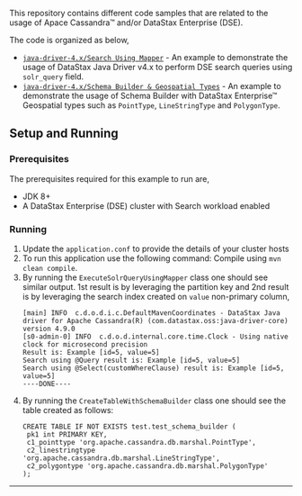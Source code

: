 This repository contains different code samples that are related to the usage of Apace Cassandra&trade; and/or DataStax Enterprise (DSE).

The code is organized as below,
* [`java-driver-4.x/Search Using Mapper`](src/main/java/com/madhavan/demos/mapper/) - An example to demonstrate the usage of DataStax Java Driver v4.x to perform DSE search queries using `solr_query` field.
* [`java-driver-4.x/Schema Builder & Geospatial Types`](src/main/java/com/madhavan/demos/schemabuilder/CreateTableWithSchemaBuilder.java) - An example to demonstrate the usage of Schema Builder with DataStax Enterprise&trade; Geospatial types such as `PointType`, `LineStringType` and `PolygonType`.

## Setup and Running
### Prerequisites
The prerequisites required for this example to run are,
* JDK 8+
* A DataStax Enterprise (DSE) cluster with Search workload enabled
### Running
1. Update the `application.conf` to provide the details of your cluster hosts
2. To run this application use the following command: Compile using `mvn clean compile`.
3. By running the `ExecuteSolrQueryUsingMapper` class one should see similar output. 1st result is by leveraging the partition key and 2nd result is by leveraging the search index created on `value` non-primary column,
   ```
   [main] INFO  c.d.o.d.i.c.DefaultMavenCoordinates - DataStax Java driver for Apache Cassandra(R) (com.datastax.oss:java-driver-core)  version 4.9.0
   [s0-admin-0] INFO  c.d.o.d.internal.core.time.Clock - Using native clock for microsecond precision
   Result is: Example [id=5, value=5]
   Search using @Query result is: Example [id=5, value=5]
   Search using @Select(customWhereClause) result is: Example [id=5, value=5]
   ----DONE----
   ```
4. By running the `CreateTableWithSchemaBuilder` class one should see the table created as follows:
   ```
   CREATE TABLE IF NOT EXISTS test.test_schema_builder (
    pk1 int PRIMARY KEY,
    c1_pointtype 'org.apache.cassandra.db.marshal.PointType',
    c2_linestringtype 'org.apache.cassandra.db.marshal.LineStringType',
    c2_polygontype 'org.apache.cassandra.db.marshal.PolygonType'
   );
   ```
---
